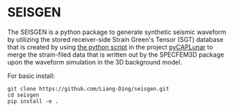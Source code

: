 # SEISGEN

The SEISGEN is a python package to generate synthetic seismic waveform by utilizing the stored receiver-side Strain Green's Tensor (SGT) database that is created by using [the python script](https://github.com/Liang-Ding/pyCAPLunar/blob/master/DSEM_Utils/merge_strainfield.py) in the project [pyCAPLunar](https://github.com/Liang-Ding/pyCAPLunar) to merge the strain-filed data that is written out by the SPECFEM3D package upon the waveform simulation in the 3D background model.

For basic install:
```shell
git clone https://github.com/Liang-Ding/seisgen.git
cd seisgen
pip install -e .
```

